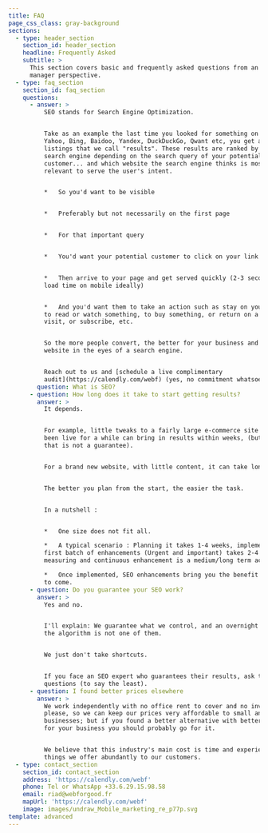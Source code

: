 ```yaml
---
title: FAQ
page_css_class: gray-background
sections:
  - type: header_section
    section_id: header_section
    headline: Frequently Asked
    subtitle: >
      This section covers basic and frequently asked questions from an SME
      manager perspective.
  - type: faq_section
    section_id: faq_section
    questions:
      - answer: >
          SEO stands for Search Engine Optimization.


          Take as an example the last time you looked for something on Google,
          Yahoo, Bing, Baidoo, Yandex, DuckDuckGo, Qwant etc, you get a list of
          listings that we call "results". These results are ranked by the
          search engine depending on the search query of your potential
          customer... and which website the search engine thinks is most
          relevant to serve the user's intent.


          *   So you'd want to be visible


          *   Preferably but not necessarily on the first page


          *   For that important query


          *   You'd want your potential customer to click on your link


          *   Then arrive to your page and get served quickly (2-3 seconds page
          load time on mobile ideally)


          *   And you'd want them to take an action such as stay on your website
          to read or watch something, to buy something, or return on a next
          visit, or subscribe, etc.


          So the more people convert, the better for your business and your
          website in the eyes of a search engine.


          Reach out to us and [schedule a live complimentary
          audit](https://calendly.com/webf) (yes, no commitment whatsoever).
        question: What is SEO?
      - question: How long does it take to start getting results?
        answer: >
          It depends.


          For example, little tweaks to a fairly large e-commerce site that has
          been live for a while can bring in results within weeks, (but even
          that is not a guarantee).


          For a brand new website, with little content, it can take longer.


          The better you plan from the start, the easier the task.


          In a nutshell :


          *   One size does not fit all.

          *   A typical scenario : Planning it takes 1-4 weeks, implementing the
          first batch of enhancements (Urgent and important) takes 2-4 weeks,
          measuring and continuous enhancement is a medium/long term activity.

          *   Once implemented, SEO enhancements bring you the benefit for years
          to come.
      - question: Do you guarantee your SEO work?
        answer: >
          Yes and no.


          I'll explain: We guarantee what we control, and an overnight change of
          the algorithm is not one of them.


          We just don't take shortcuts. 


          If you face an SEO expert who guarantees their results, ask them more
          questions (to say the least).
      - question: I found better prices elsewhere
        answer: >
          We work independently with no office rent to cover and no investors to
          please, so we can keep our prices very affordable to small and medium
          businesses; but if you found a better alternative with better prices
          for your business you should probably go for it.  


          We believe that this industry's main cost is time and experience. Two
          things we offer abundantly to our customers.
  - type: contact_section
    section_id: contact_section
    address: 'https://calendly.com/webf'
    phone: Tel or WhatsApp +33.6.29.15.98.58
    email: riad@webforgood.fr
    mapUrl: 'https://calendly.com/webf'
    image: images/undraw_Mobile_marketing_re_p77p.svg
template: advanced
---
```

